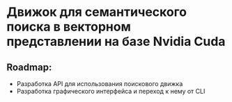 # Движок для семантического поиска в векторном представлении на базе Nvidia Cuda
## Roadmap:
- Разработка API для использования поискового движка
- Разработка графического интерфейса и переход к нему от CLI
